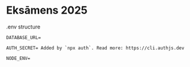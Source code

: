 # Eksāmens 2025

.env structure
```
DATABASE_URL=

AUTH_SECRET= Added by `npx auth`. Read more: https://cli.authjs.dev

NODE_ENV=
```

